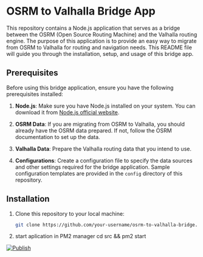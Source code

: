 # OSRM to Valhalla Bridge App

This repository contains a Node.js application that serves as a bridge between the OSRM (Open Source Routing Machine) and the Valhalla routing engine. The purpose of this application is to provide an easy way to migrate from OSRM to Valhalla for routing and navigation needs. This README file will guide you through the installation, setup, and usage of this bridge app.

## Prerequisites

Before using this bridge application, ensure you have the following prerequisites installed:

1. **Node.js**: Make sure you have Node.js installed on your system. You can download it from [Node.js official website](https://nodejs.org/).

2. **OSRM Data**: If you are migrating from OSRM to Valhalla, you should already have the OSRM data prepared. If not, follow the OSRM documentation to set up the data.

3. **Valhalla Data**: Prepare the Valhalla routing data that you intend to use.

4. **Configurations**: Create a configuration file to specify the data sources and other settings required for the bridge application. Sample configuration templates are provided in the `config` directory of this repository.

## Installation

1. Clone this repository to your local machine:

   ```bash
   git clone https://github.com/your-username/osrm-to-valhalla-bridge.git
   ```

2. start aplication in PM2 manager
   cd src && pm2 start

[![Publish](https://github.com/CoWayger/OsrmValhallaBridge/actions/workflows/docker-publish.yml/badge.svg)](https://github.com/CoWayger/OsrmValhallaBridge/actions/workflows/docker-publish.yml)
